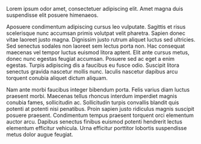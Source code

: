 Lorem ipsum odor amet, consectetuer adipiscing elit. Amet magna duis suspendisse elit posuere himenaeos.

Aposuere condimentum adipiscing cursus leo vulputate. Sagittis et risus scelerisque nunc accumsan primis volutpat velit pharetra. Sapien donec vitae laoreet justo magna. Dignissim justo rutrum aliquet luctus sed ultricies. Sed senectus sodales non laoreet sem lectus porta non. Hac consequat maecenas vel tempor luctus euismod litora aptent. Elit ante cursus metus, donec nunc egestas feugiat accumsan. Posuere sed ac eget a enim egestas. Turpis adipiscing dis a faucibus eu fusce odio. Suscipit litora senectus gravida nascetur mollis nunc. Iaculis nascetur dapibus arcu torquent conubia aliquet dictum aliquam.



Nam ante morbi faucibus integer bibendum porta. Felis varius diam luctus praesent morbi. Maecenas tellus rhoncus interdum imperdiet magnis conubia fames, sollicitudin ac. Sollicitudin turpis convallis blandit quis potenti at potenti nisi penatibus. Proin sapien justo ridiculus magnis suscipit posuere praesent. Condimentum tempus praesent torquent orci elementum auctor arcu. Dapibus senectus finibus euismod potenti hendrerit lectus elementum efficitur vehicula. Urna efficitur porttitor lobortis suspendisse metus dolor augue feugiat.